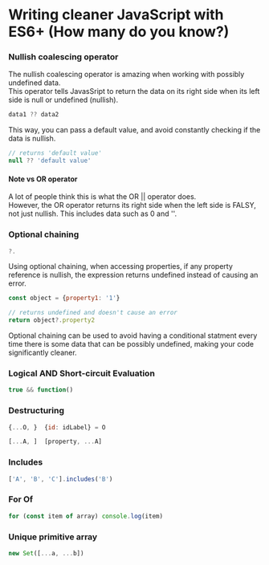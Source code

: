 # Writing cleaner JavaScript with ES6+ (How many do you know?)

### Nullish coalescing operator
The nullish coalescing operator is amazing when working with possibly undefined data.\
This operator tells JavasSript to return the data on its right side when its left side is null or undefined (nullish).
```javascript
data1 ?? data2
```
This way, you can pass a default value, and avoid constantly checking if the data is nullish.
```javascript
// returns 'default value'
null ?? 'default value'
```
#### Note vs OR operator
A lot of people think this is what the OR || operator does.\
However, the OR operator returns its right side when the left side is FALSY, not just nullish. This includes data such as 0 and ''.

### Optional chaining
```javascript
?.
```
Using optional chaining, when accessing properties, if any property reference is nullish, the expression returns undefined instead of causing an error.
```javascript
const object = {property1: '1'}

// returns undefined and doesn't cause an error
return object?.property2
```
Optional chaining can be used to avoid having a conditional statment every time there is some data that can be possibly undefined, making your code significantly cleaner.

### Logical AND Short-circuit Evaluation
```javascript
true && function()
```

### Destructuring 
```javascript
{...O, }  {id: idLabel} = O

[...A, ]  [property, ...A]
```

### Includes
```javascript
['A', 'B', 'C'].includes('B')
```

### For Of
```javascript
for (const item of array) console.log(item)
```

### Unique primitive array 
```javascript
new Set([...a, ...b])
```
